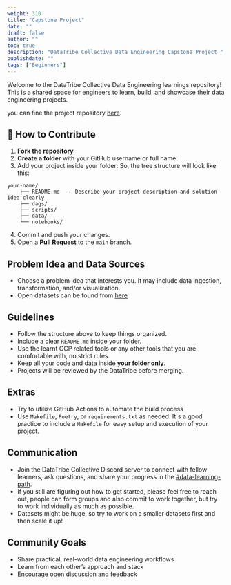 ```yaml
---
weight: 310
title: "Capstone Project"
date: ""
draft: false
author: ""
toc: true
description: "DataTribe Collective Data Engineering Capstone Project "
publishdate: ""
tags: ["Beginners"]
---
```


Welcome to the DataTribe Collective Data Engineering learnings repository!  
This is a shared space for engineers to learn, build, and showcase their data engineering projects.

you can fine the project repository [here](https://github.com/datatribe-collective/data-engineering-learnings).

## 👥 How to Contribute

1. **Fork the repository**
2. **Create a folder** with your GitHub username or full name:
3. Add your project inside your folder:
So, the tree structure will look like this:

```text
your-name/
    ├── README.md   ← Describe your project description and solution idea clearly
    ├── dags/
    ├── scripts/
    ├── data/
    └── notebooks/
```

4. Commit and push your changes.
5. Open a **Pull Request** to the `main` branch.

## Problem Idea and Data Sources

- Choose a problem idea that interests you. It may include data ingestion, transformation, and/or visualization.
- Open datasets can be found from [here](https://github.com/DataTalksClub/data-engineering-zoomcamp/blob/main/projects/datasets.md)

## Guidelines

- Follow the structure above to keep things organized.
- Include a clear `README.md` inside your folder.
- Use the learnt GCP related tools or any other tools that you are comfortable with, no strict rules.
- Keep all your code and data inside **your folder only**.
- Projects will be reviewed by the DataTribe before merging.

## Extras

- Try to utilize GitHub Actions to automate the build process
- Use `Makefile`, `Poetry`, or `requirements.txt` as needed. It's a good practice to include a `Makefile` for easy setup and execution of your project.

## Communication

- Join the DataTribe Collective Discord server to connect with fellow learners, ask questions, and share your progress in the [#data-learning-path](https://discord.gg/VAbEgj58cz).
- If you still are figuring out how to get started, please feel free to reach out, people can form groups and also commit to work together, but try to work individually as much as possible.
- Datasets might be huge, so try to work on a smaller datasets first and then scale it up!

## Community Goals

- Share practical, real-world data engineering workflows
- Learn from each other’s approach and stack
- Encourage open discussion and feedback
